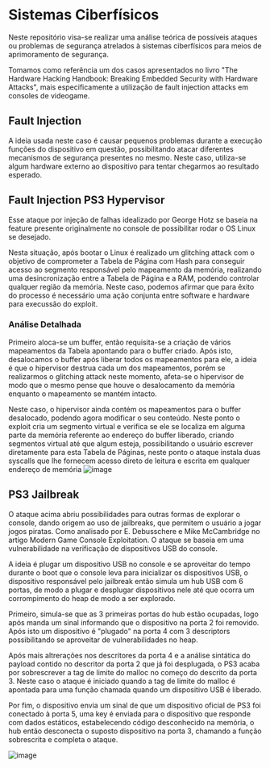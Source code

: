 # Sistemas Ciberfísicos
Neste repositório visa-se realizar uma análise teórica de possíveis ataques ou problemas de segurança atrelados à sistemas ciberfísicos para meios de aprimoramento de segurança. 

Tomamos como referência um dos casos apresentados no livro "The Hardware Hacking Handbook: Breaking Embedded Security with Hardware Attacks", mais especificamente a utilização de fault injection attacks em consoles de videogame.

## Fault Injection

A ideia usada neste caso é causar pequenos problemas durante a execução funções do dispositivo em questão, possibilitando atacar diferentes mecanismos de segurança presentes no mesmo. Neste caso, utiliza-se algum hardware externo ao dispositivo para tentar chegarmos ao resultado esperado.

## Fault Injection PS3 Hypervisor

Esse ataque por injeção de falhas idealizado por George Hotz se baseia na feature presente originalmente no console de possibilitar rodar o OS Linux se desejado. 

Nesta situação, após bootar o Linux é realizado um glitching attack com o objetivo de comprometer a Tabela de Página com Hash para conseguir acesso ao segmento responsável pelo mapeamento da memória, realizando uma desincronização entre a Tabela de Página e a RAM, podendo controlar qualquer região da memória. Neste caso, podemos afirmar que para êxito do processo é necessário uma ação conjunta entre software e hardware para execussão do exploit.
### Análise Detalhada
Primeiro aloca-se um buffer, então requisita-se a criação de vários mapeamentos da Tabela apontando para o buffer criado. Após isto, desalocamos o buffer após liberar todos os mapeamentos para ele, a ideia é que o hipervisor destrua cada um dos mapeamentos, porém se realizarmos o glitching attack neste momento, afeta-se o hipervisor de modo que o mesmo pense que houve o desalocamento da memória enquanto o mapeamento se mantém intacto.

Neste caso, o hipervisor ainda contém os mapeamentos para o buffer desalocado, podendo agora modificar o seu conteúdo. Neste ponto o exploit cria um segmento virtual e verifica se ele se localiza em alguma parte da memória referente ao endereço do buffer liberado, criando segmentos virtual até que algum esteja, possibilitando o usuário escrever diretamente para esta Tabela de Páginas, neste ponto o ataque instala duas syscalls que lhe fornecem acesso direto de leitura e escrita em qualquer endereço de memória
![image](https://github.com/caiocadini/sistemas_ciberfisicos/assets/99414301/8fea6ec1-ac98-41b3-bd05-9b909e481f07)


## PS3 Jailbreak

O ataque acima abriu possibilidades para outras formas de explorar o console, dando origem ao uso de jailbreaks, que permitem o usuário a jogar jogos piratas. Como analisado por E. Debusschere e Mike McCambridge no artigo Modern Game Console Exploitation. O ataque se baseia em uma vulnerabilidade na verificação de dispositivos USB do console.

A ideia é plugar um dispositivo USB no console e se aproveitar do tempo durante o boot que o console leva para inicializar os dispositivos USB, o dispositivo responsável pelo jailbreak então simula um hub USB com 6 portas, de modo a plugar e desplugar dispositivos nele até que ocorra um corrompimento do heap de modo a ser explorado.

Primeiro, simula-se que as 3 primeiras portas do hub estão ocupadas, logo após manda um sinal informando que o dispositivo na porta 2 foi removido. Após isto um dispositivo é "plugado" na porta 4 com 3 descriptors possibilitando se aproveitar de vulnerabilidades no heap.

Após mais altrerações nos descritores da porta 4 e a análise sintática do payload contido no descritor da porta 2 que já foi desplugada, o PS3 acaba por sobrescrever a tag de limite do malloc no começo do descrito da porta 3. Neste caso o ataque é iniciado quando a tag de limite do malloc é apontada para uma função chamada quando um dispositivo USB é liberado.

Por fim, o dispositivo envia um sinal de que um dispositivo oficial de PS3 foi conectado à porta 5, uma key é enviada para o dispositivo que responde com dados estáticos, estabelecendo código desconhecido na memória, o hub então desconecta o suposto dispositivo na porta 3, chamando a função sobrescrita e completa o ataque.

![image](https://github.com/caiocadini/sistemas_ciberfisicos/assets/99414301/bd424f32-f1f7-4939-86a5-34114e55dc92)

